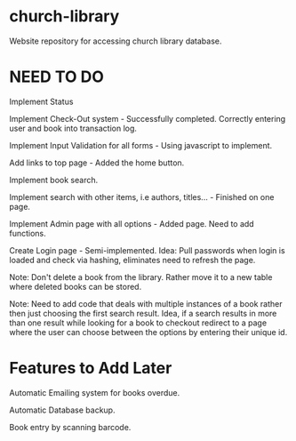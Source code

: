# church-library
Website repository for accessing church library database.

NEED TO DO
===============

Implement Status

Implement Check-Out system - Successfully completed. Correctly entering user and book into transaction log.

Implement Input Validation for all forms - Using javascript to implement.

Add links to top page - Added the home button.

Implement book search.

Implement search with other items, i.e authors, titles... - Finished on one page.

Implement Admin page with all options - Added page. Need to add functions.

Create Login page - Semi-implemented. Idea: Pull passwords when login is loaded and check via hashing, eliminates need to refresh the page.

Note: Don't delete a book from the library. Rather move it to a new table where deleted books can be stored.

Note: Need to add code that deals with multiple instances of a book rather then just choosing the first search result. Idea, if a search results in more than one result while looking for a book to checkout redirect to a page where the user can choose between the options by entering their unique id.


Features to Add Later
======================

Automatic Emailing system for books overdue.

Automatic Database backup.

Book entry by scanning barcode.
